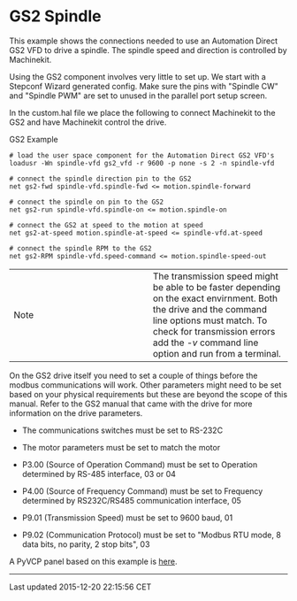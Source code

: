 GS2 Spindle
===========

<span id="cha:gs2-spindle"></span>

This example shows the connections needed to use an Automation Direct GS2 VFD to drive a spindle. The spindle speed and direction is controlled by Machinekit.

Using the GS2 component involves very little to set up. We start with a Stepconf Wizard generated config. Make sure the pins with "Spindle CW" and "Spindle PWM" are set to unused in the parallel port setup screen.

In the custom.hal file we place the following to connect Machinekit to the GS2 and have Machinekit control the drive.

GS2 Example

    # load the user space component for the Automation Direct GS2 VFD's
    loadusr -Wn spindle-vfd gs2_vfd -r 9600 -p none -s 2 -n spindle-vfd

    # connect the spindle direction pin to the GS2
    net gs2-fwd spindle-vfd.spindle-fwd <= motion.spindle-forward

    # connect the spindle on pin to the GS2
    net gs2-run spindle-vfd.spindle-on <= motion.spindle-on

    # connect the GS2 at speed to the motion at speed
    net gs2-at-speed motion.spindle-at-speed <= spindle-vfd.at-speed

    # connect the spindle RPM to the GS2
    net gs2-RPM spindle-vfd.speed-command <= motion.spindle-speed-out

<table>
<colgroup>
<col width="50%" />
<col width="50%" />
</colgroup>
<tbody>
<tr class="odd">
<td align="left"><div class="title">
Note
</div></td>
<td align="left">The transmission speed might be able to be faster depending on the exact envirnment. Both the drive and the command line options must match. To check for transmission errors add the <em>-v</em> command line option and run from a terminal.</td>
</tr>
</tbody>
</table>

On the GS2 drive itself you need to set a couple of things before the modbus communications will work. Other parameters might need to be set based on your physical requirements but these are beyond the scope of this manual. Refer to the GS2 manual that came with the drive for more information on the drive parameters.

-   The communications switches must be set to RS-232C

-   The motor parameters must be set to match the motor

-   P3.00 (Source of Operation Command) must be set to Operation determined by RS-485 interface, 03 or 04

-   P4.00 (Source of Frequency Command) must be set to Frequency determined by RS232C/RS485 communication interface, 05

-   P9.01 (Transmission Speed) must be set to 9600 baud, 01

-   P9.02 (Communication Protocol) must be set to "Modbus RTU mode, 8 data bits, no parity, 2 stop bits", 03

A PyVCP panel based on this example is [here](#gs2-rpm-meter).

------------------------------------------------------------------------

Last updated 2015-12-20 22:15:56 CET


